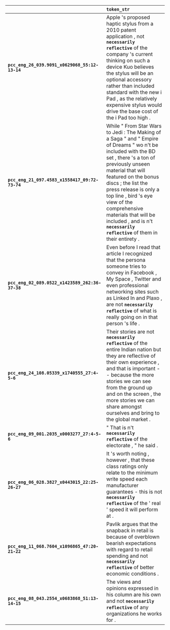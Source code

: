 |                                                 | `token_str`                                                                                                                                                                                                                                                                                                                                                                                            |
|:------------------------------------------------|:-------------------------------------------------------------------------------------------------------------------------------------------------------------------------------------------------------------------------------------------------------------------------------------------------------------------------------------------------------------------------------------------------------|
| **`pcc_eng_26_039.9091_x0629068_55:12-13-14`**  | Apple 's proposed haptic stylus from a 2010 patent application , not __`necessarily reflective`__ of the company 's current thinking on such a device Kuo believes the stylus will be an optional accessory rather than included standard with the new i Pad , as the relatively expensive stylus would drive the base cost of the i Pad too high .                                                    |
| **`pcc_eng_21_097.4583_x1558417_09:72-73-74`**  | While " From Star Wars to Jedi : The Making of a Saga " and " Empire of Dreams " wo n't be included with the BD set , there 's a ton of previously unseen material that will featured on the bonus discs ; the list the press release is only a top line , bird 's eye view of the comprehensive materials that will be included , and is n't __`necessarily reflective`__ of them in their entirety . |
| **`pcc_eng_02_089.0522_x1423589_262:36-37-38`** | Even before I read that article I recognized that the persona someone tries to convey in Facebook , My Space , Twitter and even professional networking sites such as Linked In and Plaxo , are not __`necessarily reflective`__ of what is really going on in that person 's life .                                                                                                                   |
| **`pcc_eng_24_108.05339_x1740555_27:4-5-6`**    | Their stories are not __`necessarily reflective`__ of the entire Indian nation but they are reflective of their own experience , and that is important -- because the more stories we can see from the ground up and on the screen , the more stories we can share amongst ourselves and bring to the global market .                                                                                  |
| **`pcc_eng_09_001.2035_x0003277_27:4-5-6`**     | " That is n't __`necessarily reflective`__ of the electorate , " he said .                                                                                                                                                                                                                                                                                                                             |
| **`pcc_eng_06_028.3827_x0443015_22:25-26-27`**  | It 's worth noting , however , that these class ratings only relate to the minimum write speed each manufacturer guarantees - this is not __`necessarily reflective`__ of the ' real ' speed it will perform at .                                                                                                                                                                                      |
| **`pcc_eng_11_068.7604_x1096865_47:20-21-22`**  | Pavlik argues that the snapback in retail is because of overblown bearish expectations with regard to retail spending and not __`necessarily reflective`__ of better economic conditions .                                                                                                                                                                                                             |
| **`pcc_eng_08_043.2554_x0683868_51:13-14-15`**  | The views and opinions expressed in his column are his own and not __`necessarily reflective`__ of any organizations he works for .                                                                                                                                                                                                                                                                    |